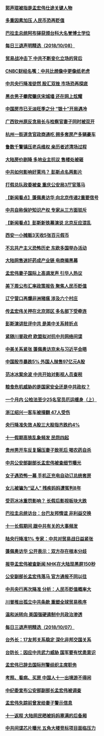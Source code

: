 #### [郭声琨被指是孟宏伟仕途关键人物](../pages/nsc413/n10770942.md?t=10090632) 

#### [多重因素加压 人民币恐再贬值](../pages/nsc413/n10771085.md?t=10090632) 


#### [巴拉圭总统阿布铎获颁台科大名誉博士学位](../pages/nsc413/n10770927.md?t=10090632) 

#### [每日三退声明精选（2018/10/08）](../pages/nsc413/n10771019.md?t=10090632) 

#### [贸易战冲击下 中共不断变化立场的背后](../pages/nsc413/n10770886.md?t=10090632) 

#### [CNBC财经名嘴：中共比想像中更像纸老虎](../pages/nsc413/n10770794.md?t=10090632) 

#### [中共央行降准徒然 股汇双挫 市场恐再探底](../pages/nsc413/n10770281.md?t=10090632) 

#### [黑衣男子攀爬肇庆宋城墙 还在网上炫耀](../pages/nsc413/n10770752.md?t=10090632) 

#### [中国房市已无淡旺季之分 “银十”开局遇冷](../pages/nsc413/n10770580.md?t=10090632) 

#### [广西钦州原反贪局长与检察官妻子同时被双开](../pages/nsc413/n10770552.md?t=10090632) 

#### [杭州一街道贪官政商通吃 拥多套房产多辆豪车](../pages/nsc413/n10770353.md?t=10090632) 

#### [鲁数千警镇压老兵维权 亲历者述清场过程](../pages/nsc413/n10770309.md?t=10090632) 

#### [大陆房价剧降 多地业主抗议 售楼处被砸](../pages/nsc413/n10770301.md?t=10090632) 

#### [中共如何影响好莱坞？ 彭斯点名两影片](../pages/nsc413/n10751048.md?t=10090632) 

#### [打假总队政委被查 重庆公安局3厅官落马](../pages/nsc413/n10770476.md?t=10090632) 

#### [【新闻看点】蓬佩奥访华 向北京传递2重要信号](../pages/nsc413/n10770311.md?t=10090632) 

#### [中共自称保护知识产权 专家从三方面驳斥](../pages/nsc413/n10770284.md?t=10090632) 

#### [【新闻看点】彭斯新铁幕演说 北京反应混乱](../pages/nsc413/n10770106.md?t=10090632) 

#### [西安一小摊贩3天收5张百元假币](../pages/nsc413/n10770472.md?t=10090632) 

#### [不忘共产主义恐怖历史 东欧多国举办活动](../pages/nsc413/n10770391.md?t=10090632) 

#### [大陆网售迷奸药成产业链 电商揭黑幕](../pages/nsc413/n10770347.md?t=10090632) 

#### [孟宏伟妻子国际上高调发声 引华人热议](../pages/nsc413/n10770153.md?t=10090632) 

#### [美下周公布汇率政策报告 聚焦人民币贬值](../pages/nsc413/n10770338.md?t=10090632) 

#### [辽宁营口再爆非洲猪瘟 涉及六个村庄](../pages/nsc413/n10770107.md?t=10090632) 

#### [传孟宏伟关押在北京郊区 多名部下受牵连](../pages/nsc413/n10770201.md?t=10090632) 

#### [彭斯演讲批评中共 是美中关系转折点](../pages/nsc413/n10770135.md?t=10090632) 

#### [紧随川普政府 欧盟拟对抗中共网络间谍](../pages/nsc413/n10770155.md?t=10090632) 

#### [中美关系紧张 蓬佩奥访京未与习近平会晤](../pages/nsc413/n10770076.md?t=10090632) 

#### [中国股市暴跌5% 外国人抛售97亿元A股](../pages/nsc413/n10770047.md?t=10090632) 

#### [范冰冰案余波 中共开始对影视人员查税](../pages/nsc413/n10769970.md?t=10090632) 

#### [粮食危机威胁的是国家安全还是中共政权？](../pages/nsc413/n10769754.md?t=10090632) 

#### [一个月内 公检法至少25名官员厄运缠身（上）](../pages/nsc413/n10766722.md?t=10090632) 


#### [浙江绍兴一客车被撞翻 47人受伤](../pages/nsc413/n10768738.md?t=10090632) 

#### [央行降准失效 A股三大股指齐跌约4%](../pages/nsc413/n10768140.md?t=10090632) 

#### [十一假期高铁乱象频发 民怨四起](../pages/nsc413/n10768283.md?t=10090632) 

#### [贵州男开车反复辗压妻子致死后 喝农药自杀](../pages/nsc413/n10768368.md?t=10090632) 

#### [中共公安部副部长孟宏伟被查细节曝光](../pages/nsc413/n10768429.md?t=10090632) 

#### [女子遇恐怖一幕 手机正充电自动订总统套房](../pages/nsc413/n10768124.md?t=10090632) 

#### [女儿被骗为“证人” 残疾妈妈遭冤判8年](../pages/nsc413/n10720849.md?t=10090632) 

#### [受范冰冰重罚影响？ 长假后影视板块大跌](../pages/nsc413/n10768351.md?t=10090632) 

#### [巴拉圭总统访台：台巴友邦情谊 非利益交换](../pages/nsc413/n10768176.md?t=10090632) 

#### [十一长假期间 跟中共有关的大事频发](../pages/nsc413/n10768035.md?t=10090632) 

#### [陆央行降准1% 专家：中共对贸易战日益紧张](../pages/nsc413/n10768354.md?t=10090632) 

#### [蓬佩奥访华 公开表示：双方存在根本分歧](../pages/nsc413/n10768365.md?t=10090632) 

#### [报导孟宏伟被查新闻 NHK在大陆现黑屏150秒](../pages/nsc413/n10768073.md?t=10090632) 

#### [公安副部长孟宏伟落马 官方通报不同以往](../pages/nsc413/n10767748.md?t=10090632) 

#### [中共央行再次降准 分析：人民币贬值概率大](../pages/nsc413/n10767386.md?t=10090632) 

#### [川普推出孤立中共条款 重塑全球贸易秩序](../pages/nsc413/n10767738.md?t=10090632) 

#### [温和派转向 美国强硬遏制中共政治渗透](../pages/nsc413/n10767415.md?t=10090632) 

#### [每日三退声明精选（2018/10/07）](../pages/nsc413/n10767785.md?t=10090632) 

#### [台外长：17友邦关系稳定 深化非邦交国关系](../pages/nsc413/n10767491.md?t=10090632) 

#### [台防长：因应中共武力威胁 国军要有忧患意识](../pages/nsc413/n10767442.md?t=10090632) 

#### [孟宏伟已辞去国际刑警组织主席职务](../pages/nsc413/n10767232.md?t=10090632) 

#### [考照、看病、买房 中国人十一出境游不得闲](../pages/nsc413/n10767240.md?t=10090632) 

#### [中纪委宣布公安部副部长孟宏伟被调查](../pages/nsc413/n10767038.md?t=10090632) 

#### [孟宏伟失踪前曾发给妻子警示信息](../pages/nsc413/n10767121.md?t=10090632) 

#### [十一返程 大陆网民晒被妈妈塞满的后备厢](../pages/nsc413/n10767108.md?t=10090632) 

#### [中共间谍芯片曝光 五角大楼竞标项目面临压力](../pages/nsc413/n10767062.md?t=10090632) 

